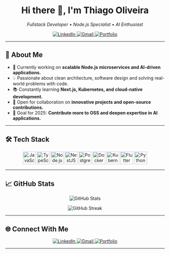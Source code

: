 <!-- Professional GitHub Profile README -->

<h1 align="center">Hi there 👋, I'm Thiago Oliveira</h1>

<p align="center">
  <em>Fullstack Developer • Node.js Specialist • AI Enthusiast</em>
</p>

<p align="center">
  <a href="https://www.linkedin.com/in/thiago-silva-5b7301128/" target="_blank">
    <img src="https://img.shields.io/badge/LinkedIn-0077B5?style=for-the-badge&logo=linkedin&logoColor=white" alt="LinkedIn"/>
  </a>
  <a href="mailto:tg.oliver22@gmail.com">
    <img src="https://img.shields.io/badge/Email-D14836?style=for-the-badge&logo=gmail&logoColor=white" alt="Gmail"/>
  </a>
  <a href="#" target="_blank">
    <img src="https://img.shields.io/badge/Portfolio-000000?style=for-the-badge&logo=About.me&logoColor=white" alt="Portfolio"/>
  </a>
</p>

---

## 🚀 About Me

- 🔭 Currently working on **scalable Node.js microservices and AI-driven applications.**
- 💡 Passionate about clean architecture, software design and solving real-world problems with code.
- 📚 Constantly learning **Next.js, Kubernetes, and cloud-native development.**
- 🤝 Open for collaboration on **innovative projects and open-source contributions.**
- 🎯 Goal for 2025: **Contribute more to OSS and deepen expertise in AI applications.**

---

## 🛠️ Tech Stack

<p align="center">
  <img src="https://cdn.jsdelivr.net/gh/devicons/devicon/icons/javascript/javascript-original.svg" height="40" alt="JavaScript" />
  <img src="https://cdn.jsdelivr.net/gh/devicons/devicon/icons/typescript/typescript-original.svg" height="40" alt="TypeScript" />
  <img src="https://cdn.jsdelivr.net/gh/devicons/devicon/icons/nodejs/nodejs-original.svg" height="40" alt="Node.js" />
  <img src="https://docs.nestjs.com/assets/logo-small-gradient.svg" height="40" alt="NestJS" />
  <img src="https://cdn.jsdelivr.net/gh/devicons/devicon/icons/postgresql/postgresql-original.svg" height="40" alt="PostgreSQL" />
  <img src="https://cdn.jsdelivr.net/gh/devicons/devicon/icons/docker/docker-original.svg" height="40" alt="Docker" />
  <img src="https://cdn.jsdelivr.net/gh/devicons/devicon/icons/kubernetes/kubernetes-plain.svg" height="40" alt="Kubernetes" />
  <img src="https://cdn.jsdelivr.net/gh/devicons/devicon/icons/flutter/flutter-original.svg" height="40" alt="Flutter" />
  <img src="https://cdn.jsdelivr.net/gh/devicons/devicon/icons/python/python-original.svg" height="40" alt="Python" />
</p>

---

## 📈 GitHub Stats

<p align="center">
  <img src="https://github-readme-stats.vercel.app/api?username=thiagoblake&show_icons=true&theme=transparent&hide_border=true" alt="GitHub Stats" />
</p>

<p align="center">
  <img src="https://streak-stats.demolab.com?user=thiagoblake&theme=transparent&hide_border=true" alt="GitHub Streak" />
</p>

---

## 🌐 Connect With Me

<p align="center">
  <a href="https://www.linkedin.com/in/thiago-silva-5b7301128/" target="_blank">
    <img src="https://img.shields.io/badge/LinkedIn-0077B5?style=for-the-badge&logo=linkedin&logoColor=white" alt="LinkedIn"/>
  </a>
  <a href="mailto:tg.oliver22@gmail.com">
    <img src="https://img.shields.io/badge/Email-D14836?style=for-the-badge&logo=gmail&logoColor=white" alt="Gmail"/>
  </a>
  <a href="#" target="_blank">
    <img src="https://img.shields.io/badge/Portfolio-000000?style=for-the-badge&logo=About.me&logoColor=white" alt="Portfolio"/>
  </a>
</p>

---
